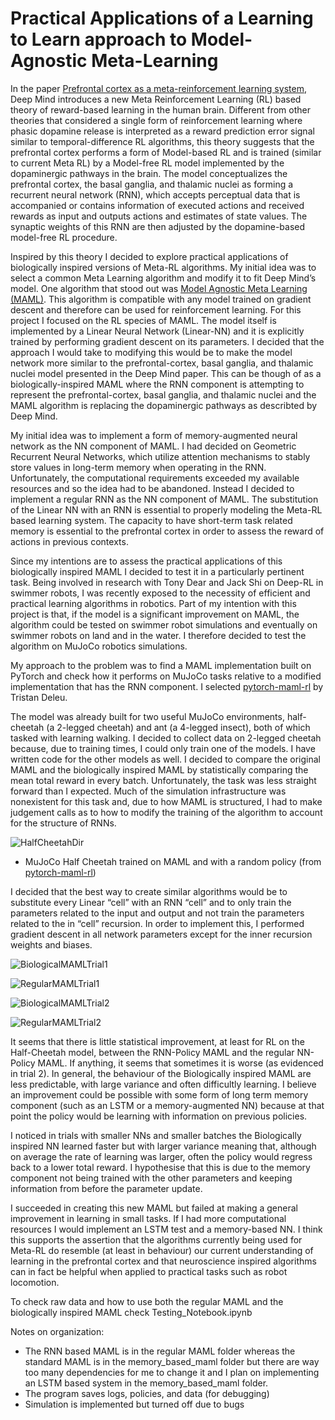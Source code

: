 # Practical Applications of a Learning to Learn approach to Model-Agnostic Meta-Learning 


In the paper [Prefrontal cortex as a meta-reinforcement learning system](https://www.nature.com/articles/s41593-018-0147-8), Deep Mind introduces a new Meta Reinforcement Learning (RL) based theory of reward-based learning in the human brain. Different from other theories that considered a single form of reinforcement learning where phasic dopamine release is interpreted as a reward prediction error signal similar to temporal-difference RL algorithms, this theory suggests that the prefrontal cortex performs a form of Model-based RL and is trained (similar to current Meta RL) by a Model-free RL model implemented by the dopaminergic pathways in the brain. The model conceptualizes the prefrontal cortex, the basal ganglia, and thalamic nuclei as forming a recurrent neural network (RNN), which accepts perceptual data that is accompanied or contains information of executed actions and received rewards as input and outputs actions and estimates of state values. The synaptic weights of this RNN are then adjusted by the dopamine-based model-free RL procedure.

Inspired by this theory I decided to explore practical applications of biologically inspired versions of Meta-RL algorithms. My initial idea was to select a common Meta Learning algorithm and modify it to fit Deep Mind’s model. One algorithm that stood out was [Model Agnostic Meta Learning (MAML)](https://arxiv.org/abs/1703.03400). This algorithm is compatible with any model trained on gradient descent and therefore can be used for reinforcement learning. For this project I focused on the RL species of MAML. The model itself is implemented by a Linear Neural Network (Linear-NN) and it is explicitly trained by performing gradient descent on its parameters. I decided that the approach I would take to modifying this would be to make the model network more similar to the prefrontal-cortex, basal ganglia, and thalamic nuclei model presented in the Deep Mind paper. This can be though of as a biologically-inspired MAML where the RNN component is attempting to represent the prefrontal-cortex, basal ganglia, and thalamic nuclei and the MAML algorithm is replacing the dopaminergic pathways as describted by Deep Mind.

My initial idea was to implement a form of memory-augmented neural network as the NN component of MAML. I had decided on Geometric Recurrent Neural Networks, which utilize attention mechanisms to stably store values in long-term memory when operating in the RNN. Unfortunately, the computational requirements exceeded my available resources and so the idea had to be abandoned. Instead I decided to implement a regular RNN as the NN component of MAML. The substitution of the Linear NN with an RNN is essential to properly modeling the Meta-RL based learning system. The capacity to have short-term task related memory is essential to the prefrontal cortex in order to assess the reward of actions in previous contexts.

Since my intentions are to assess the practical applications of this biologically inspired MAML I decided to test it in a particularly pertinent task. Being involved in research with Tony Dear and Jack Shi on Deep-RL in swimmer robots, I was recently exposed to the necessity of efficient and practical learning algorithms in robotics. Part of my intention with this project is that, if the model is a significant improvement on MAML, the algorithm could be tested on swimmer robot simulations and eventually on swimmer robots on land and in the water. I therefore decided to test the algorithm on MuJoCo robotics simulations.

My approach to the problem was to find a MAML implementation built on PyTorch and check how it performs on MuJoCo tasks relative to a modified implementation that has the RNN component. I selected [pytorch-maml-rl](https://github.com/tristandeleu/pytorch-maml-rl) by Tristan Deleu.

The model was already built for two useful MuJoCo environments, half-cheetah (a 2-legged cheetah) and ant (a 4-legged insect), both of which tasked with learning walking. I decided to collect data on 2-legged cheetah because, due to training times, I could only train one of the models. I have written code for the other models as well. I decided to compare the original MAML and the biologically inspired MAML by statistically comparing the mean total reward in every batch. Unfortunately, the task was less straight forward than I expected. Much of the simulation infrastructure was nonexistent for this task and, due to how MAML is structured, I had to make judgement calls as to how to modify the training of the algorithm to account for the structure of RNNs.

![HalfCheetahDir](https://raw.githubusercontent.com/JRPCF/Learning-to-Learn-using-Model-Agnostic-Meta-Learning-with-Non-Episodic-Memory/master/_assets/halfcheetahdir.gif)
- MuJoCo Half Cheetah trained on MAML and with a random policy (from [pytorch-maml-rl](https://github.com/tristandeleu/pytorch-maml-rl))

I decided that the best way to create similar algorithms would be to substitute every Linear “cell” with an RNN “cell” and to only train the parameters related to the input and output and not train the parameters related to the in “cell” recursion. In order to implement this, I performed gradient descent in all network parameters except for the inner recursion weights and biases.

![BiologicalMAMLTrial1](https://raw.githubusercontent.com/JRPCF/Learning-to-Learn-using-Model-Agnostic-Meta-Learning-with-Non-Episodic-Memory/master/_assets/BiologicalMAMLTrial1.png)

![RegularMAMLTrial1](https://raw.githubusercontent.com/JRPCF/Learning-to-Learn-using-Model-Agnostic-Meta-Learning-with-Non-Episodic-Memory/master/_assets/RegularMAMLTrial1.png)

![BiologicalMAMLTrial2](https://raw.githubusercontent.com/JRPCF/Learning-to-Learn-using-Model-Agnostic-Meta-Learning-with-Non-Episodic-Memory/master/_assets/BiologicalMAMLTrial2.png)

![RegularMAMLTrial2](https://raw.githubusercontent.com/JRPCF/Learning-to-Learn-using-Model-Agnostic-Meta-Learning-with-Non-Episodic-Memory/master/_assets/RegularMAMLTrial2.png)

It seems that there is little statistical improvement, at least for RL on the Half-Cheetah model, between the RNN-Policy MAML and the regular NN-Policy MAML. If anything, it seems that sometimes it is worse (as evidenced in trial 2). In general, the behaviour of the Biologically inspired MAML are less predictable, with large variance and often difficultly learning. I believe an improvement could be possible with some form of long term memory component (such as an LSTM or a memory-augmented NN) because at that point the policy would be learning with information on previous policies.

I noticed in trials with smaller NNs and smaller batches the Biologically inspired NN learned faster but with larger variance meaning that, although on average the rate of learning was larger, often the policy would regress back to a lower total reward. I hypothesise that this is due to the memory component not being trained with the other parameters and keeping information from before the parameter update.

I succeeded in creating this new MAML but failed at making a general improvement in learning in small tasks. If I had more computational resources I would implement an LSTM test and a memory-based NN. I think this supports the assertion that the algorithms currently being used for Meta-RL do resemble (at least in behaviour) our current understanding of learning in the prefrontal cortex and that neuroscience inspired algorithms can in fact be helpful when applied to practical tasks such as robot locomotion.

To check raw data and how to use both the regular MAML and the biologically inspired MAML check Testing_Notebook.ipynb

Notes on organization:
- The RNN based MAML is in the regular MAML folder whereas the standard MAML is in the memory_based_maml folder but there are way too many dependencies for me to change it and I plan on implementing an LSTM based system in the memory_based_maml folder.
- The program saves logs, policies, and data (for debugging)
- Simulation is implemented but turned off due to bugs
